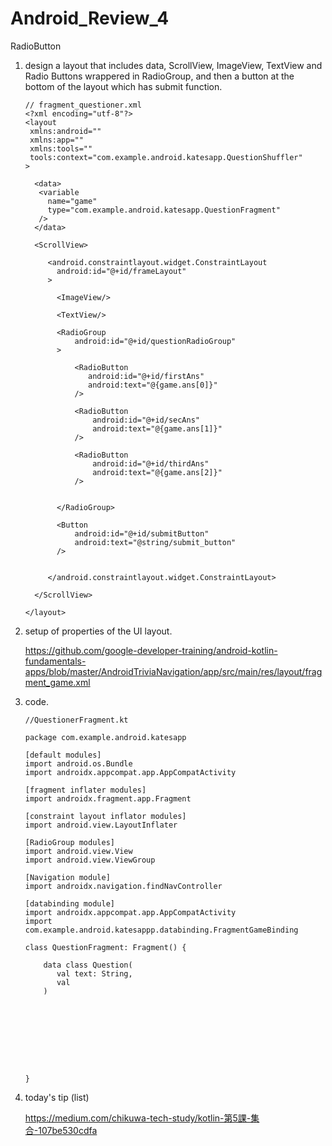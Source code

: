 # Android_Review_4
RadioButton

1. design a layout that includes data, ScrollView, ImageView, TextView and Radio Buttons wrappered in RadioGroup, and then a button at the bottom of the layout which has submit function.

       // fragment_questioner.xml
       <?xml encoding="utf-8"?>
       <layout
        xmlns:android=""
        xmlns:app=""
        xmlns:tools=""
        tools:context="com.example.android.katesapp.QuestionShuffler"
       >
       
         <data>
          <variable
            name="game"
            type="com.example.android.katesapp.QuestionFragment"
          />
         </data>
         
         <ScrollView>
         
            <android.constraintlayout.widget.ConstraintLayout
              android:id="@+id/frameLayout"
            >
            
              <ImageView/>
              
              <TextView/>
              
              <RadioGroup
                  android:id="@+id/questionRadioGroup"
              >
              
                  <RadioButton
                     android:id="@+id/firstAns"
                     android:text="@{game.ans[0]}"
                  />
                  
                  <RadioButton
                      android:id="@+id/secAns"
                      android:text="@{game.ans[1]}"
                  />
                  
                  <RadioButton
                      android:id="@+id/thirdAns"
                      android:text="@{game.ans[2]}"
                  />
                  
              
              </RadioGroup>
              
              <Button
                  android:id="@+id/submitButton"
                  android:text="@string/submit_button"
              />
              
         
            </android.constraintlayout.widget.ConstraintLayout>
         
         </ScrollView>
      
       </layout>


2. setup of properties of the UI layout.

   https://github.com/google-developer-training/android-kotlin-fundamentals-apps/blob/master/AndroidTriviaNavigation/app/src/main/res/layout/fragment_game.xml
   
3. code.

       //QuestionerFragment.kt
       
       package com.example.android.katesapp
       
       [default modules]
       import android.os.Bundle
       import androidx.appcompat.app.AppCompatActivity
       
       [fragment inflater modules]
       import androidx.fragment.app.Fragment
       
       [constraint layout inflator modules]
       import android.view.LayoutInflater
       
       [RadioGroup modules]
       import android.view.View
       import android.view.ViewGroup
       
       [Navigation module]
       import androidx.navigation.findNavController
       
       [databinding module]
       import androidx.appcompat.app.AppCompatActivity
       import com.example.android.katesappp.databinding.FragmentGameBinding
       
       class QuestionFragment: Fragment() {
       
           data class Question(
              val text: String,
              val 
           )
       
       
       
       
       
       
       
       
       
       }


4. today's tip (list)

   https://medium.com/chikuwa-tech-study/kotlin-第5課-集合-107be530cdfa
